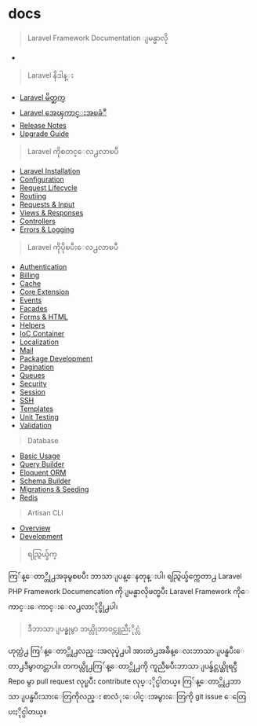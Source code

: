docs
====

  

> Laravel Framework Documentation ျမန္မာလို

-

> Laravel နိဒါန္း

- [Laravel မိတ္ဆက္][1]
- [Laravel  အေၾကာင္းအၿခံဳ][2] 
- [Release Notes][3]
- [Upgrade Guide][4]

>Laravel ကိုစတင္ေလ႕လာၿပီ

- [Laravel Installation][5]
- [Configuration][6]
- [Request Lifecycle][7]
- [Routiing][8]
- [Requests & Input][9]
- [Views & Responses][10]
- [Controllers][11]
- [Errors & Logging][12]

>Laravel ကိုပိုၿပီးေလ႕လာၿပီ

- [Authentication][13]
- [Billing][14]
- [Cache][15]
- [Core Extension][16]
- [Events][17]
- [Facades][18]
- [Forms & HTML][19]
- [Helpers][20]
- [IoC Container][21]
- [Localization][22]
- [Mail][23]
- [Package Development][24]
- [Pagination][25]
- [Queues][26]
- [Security][27]
- [Session][28]
- [SSH][29]
- [Templates][30]
- [Unit Testing][31]
- [Validation][32]

>Database

- [Basic Usage][33]
- [Query Builder][34]
- [Eloquent ORM][35]
- [Schema Builder][36]
- [Migrations & Seeding][37]
- [Redis][38]

> Artisan CLI

- [Overview][39]
- [Development][40]

>ရည္ရြယ္ခ်က္

ကြ်န္ေတာ္တို႕အခုမွစၿပီး ဘာသာျပန္ေနတုန္းပါ၊ ရည္ရြယ္ခ်က္ကေတာ႕ Laravel PHP Framework Documencation ကိုျမန္မာလိုဖတ္ၿပီး Laravel Framework ကိုေကာင္းေကာင္းေလ႕လာႏိုင္ဖို႕ပါ၊

> ဒီဘာသာျပန္မွုမွာ ဘယ္လိုဘာဝင္ကူညီႏိုင္လဲ

ဟုတ္ကဲ႕ ကြ်န္ေတာ္တို႕လည္းအလုပ္နဲ႕ပါ အားတဲ႕အခ်ိန္ေလးဘာသာျပန္ၿပီးေတာ႕ဒီမွာတင္တာပါ။ တကယ္လို႕ကြ်န္ေတာ္တို႕ကို ကူညီၿပီးဘာသာျပန္ခ်င္တယ္ဆိုရင္ဒီ Repo မွာ pull request လုပ္ၿပီး contribute လုပ္ႏိုင္ပါတယ္။ ကြ်န္ေတာ္တို႕ဘာသာျပန္ၿပီးသားေတြကိုလည္း စာလံုးေပါင္းအမွားေတြကို git issue ေတြေပးႏိုင္ပါတယ္။


  [1]: introduction.md
  [2]: quick.md
  [3]: releases.md
  [4]: upgrade.md
  [5]: installation.md
  [6]: configuration.md
  [7]: lifecycle.md
  [8]: routing.md
  [9]: requests.md
  [10]: responses.md
  [11]: controllers.md
  [12]: errors.md
  [13]: security.md
  [14]: billing.md
  [15]: cache.md
  [16]: extending.md
  [17]: events.md
  [18]: facades.md
  [19]: html.md
  [20]: helpers.md
  [21]: ioc.md
  [22]: localization.md
  [23]: mail.md
  [24]: packages.md
  [25]: pagination.md
  [26]: queues.md
  [27]: security.md
  [28]: session.md
  [29]: ssh.md
  [30]: templates.md
  [31]: testing.md
  [32]: validation.md
  [33]: database.md
  [34]: queries.md
  [35]: eloquent.md
  [36]: schema.md
  [37]: migrations.md
  [38]: redis.md
  [39]: artisan.md
  [40]: commands.md